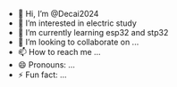 - 👋 Hi, I’m @Decai2024
- 👀 I’m interested in electric study
- 🌱 I’m currently learning  esp32 and stp32
- 💞️ I’m looking to collaborate on ...
- 📫 How to reach me ...
- 😄 Pronouns: ...
- ⚡ Fun fact: ...

<!---
Decai2024/Decai2024 is a ✨ special ✨ repository because its `README.md` (this file) appears on your GitHub profile.
You can click the Preview link to take a look at your changes.
--->

